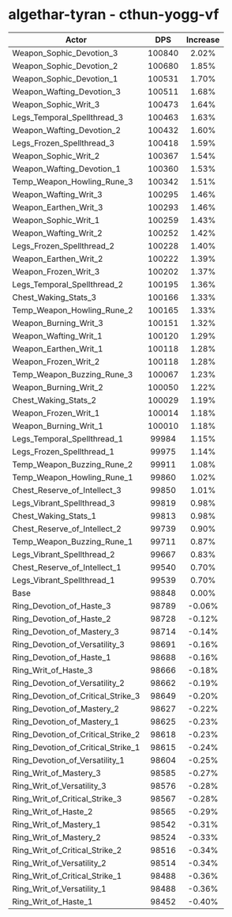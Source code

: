 # algethar-tyran - cthun-yogg-vf
| Actor | DPS | Increase |
|---|:---:|:---:|
|Weapon_Sophic_Devotion_3|100840|2.02%|
|Weapon_Sophic_Devotion_2|100680|1.85%|
|Weapon_Sophic_Devotion_1|100531|1.70%|
|Weapon_Wafting_Devotion_3|100511|1.68%|
|Weapon_Sophic_Writ_3|100473|1.64%|
|Legs_Temporal_Spellthread_3|100463|1.63%|
|Weapon_Wafting_Devotion_2|100432|1.60%|
|Legs_Frozen_Spellthread_3|100418|1.59%|
|Weapon_Sophic_Writ_2|100367|1.54%|
|Weapon_Wafting_Devotion_1|100360|1.53%|
|Temp_Weapon_Howling_Rune_3|100342|1.51%|
|Weapon_Wafting_Writ_3|100295|1.46%|
|Weapon_Earthen_Writ_3|100293|1.46%|
|Weapon_Sophic_Writ_1|100259|1.43%|
|Weapon_Wafting_Writ_2|100252|1.42%|
|Legs_Frozen_Spellthread_2|100228|1.40%|
|Weapon_Earthen_Writ_2|100222|1.39%|
|Weapon_Frozen_Writ_3|100202|1.37%|
|Legs_Temporal_Spellthread_2|100195|1.36%|
|Chest_Waking_Stats_3|100166|1.33%|
|Temp_Weapon_Howling_Rune_2|100165|1.33%|
|Weapon_Burning_Writ_3|100151|1.32%|
|Weapon_Wafting_Writ_1|100120|1.29%|
|Weapon_Earthen_Writ_1|100118|1.28%|
|Weapon_Frozen_Writ_2|100118|1.28%|
|Temp_Weapon_Buzzing_Rune_3|100067|1.23%|
|Weapon_Burning_Writ_2|100050|1.22%|
|Chest_Waking_Stats_2|100029|1.19%|
|Weapon_Frozen_Writ_1|100014|1.18%|
|Weapon_Burning_Writ_1|100010|1.18%|
|Legs_Temporal_Spellthread_1|99984|1.15%|
|Legs_Frozen_Spellthread_1|99975|1.14%|
|Temp_Weapon_Buzzing_Rune_2|99911|1.08%|
|Temp_Weapon_Howling_Rune_1|99860|1.02%|
|Chest_Reserve_of_Intellect_3|99850|1.01%|
|Legs_Vibrant_Spellthread_3|99819|0.98%|
|Chest_Waking_Stats_1|99813|0.98%|
|Chest_Reserve_of_Intellect_2|99739|0.90%|
|Temp_Weapon_Buzzing_Rune_1|99711|0.87%|
|Legs_Vibrant_Spellthread_2|99667|0.83%|
|Chest_Reserve_of_Intellect_1|99540|0.70%|
|Legs_Vibrant_Spellthread_1|99539|0.70%|
|Base|98848|0.00%|
|Ring_Devotion_of_Haste_3|98789|-0.06%|
|Ring_Devotion_of_Haste_2|98728|-0.12%|
|Ring_Devotion_of_Mastery_3|98714|-0.14%|
|Ring_Devotion_of_Versatility_3|98691|-0.16%|
|Ring_Devotion_of_Haste_1|98688|-0.16%|
|Ring_Writ_of_Haste_3|98666|-0.18%|
|Ring_Devotion_of_Versatility_2|98662|-0.19%|
|Ring_Devotion_of_Critical_Strike_3|98649|-0.20%|
|Ring_Devotion_of_Mastery_2|98627|-0.22%|
|Ring_Devotion_of_Mastery_1|98625|-0.23%|
|Ring_Devotion_of_Critical_Strike_2|98618|-0.23%|
|Ring_Devotion_of_Critical_Strike_1|98615|-0.24%|
|Ring_Devotion_of_Versatility_1|98604|-0.25%|
|Ring_Writ_of_Mastery_3|98585|-0.27%|
|Ring_Writ_of_Versatility_3|98576|-0.28%|
|Ring_Writ_of_Critical_Strike_3|98567|-0.28%|
|Ring_Writ_of_Haste_2|98565|-0.29%|
|Ring_Writ_of_Mastery_1|98542|-0.31%|
|Ring_Writ_of_Mastery_2|98524|-0.33%|
|Ring_Writ_of_Critical_Strike_2|98516|-0.34%|
|Ring_Writ_of_Versatility_2|98514|-0.34%|
|Ring_Writ_of_Critical_Strike_1|98488|-0.36%|
|Ring_Writ_of_Versatility_1|98488|-0.36%|
|Ring_Writ_of_Haste_1|98452|-0.40%|

